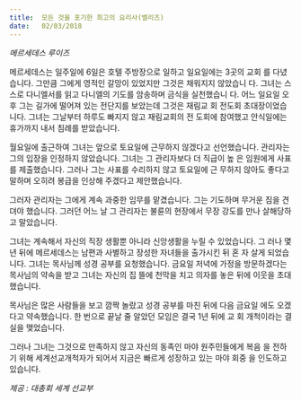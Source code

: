 ```yaml
---
title:  모든 것을 포기한 최고의 요리사(벨리즈)
date:   02/03/2018
---
```


_메르세데스 루이즈_

메르세데스는 일주일에 6일은 호텔 주방장으로 일하고 일요일에는 3곳의 교회
를 다녔습니다. 그만큼 그에게 영적인 갈망이 있었지만 그것은 채워지지 않았습니
다. 그녀는 스스로 다니엘서를 읽고 다니엘의 기도를 암송하며 금식을 실천했습니
다. 어느 일요일 오후 그는 길가에 떨어져 있는 전단지를 보았는데 그것은 재림교
회 전도회 초대장이었습니다. 그녀는 그날부터 하루도 빠지지 않고 재림교회의 전
도회에 참여했고 안식일에는 휴가까지 내서 침례를 받았습니다.

월요일에 출근하여 그녀는 앞으로 토요일에 근무하지 않겠다고 선언했습니다.
관리자는 그의 입장을 인정하지 않았습니다. 그녀는 그 관리자보다 더 직급이 높
은 임원에게 사표를 제출했습니다. 그러나 그는 사표를 수리하지 않고 토요일에 근
무하지 않아도 좋다고 말하며 오히려 봉급을 인상해 주겠다고 제안했습니다.

그러자 관리자는 그에게 계속 과중한 임무를 맡겼습니다. 그는 기도하며 무거운
짐을 견뎌야 했습니다. 그러던 어느 날 그 관리자는 불륜의 현장에서 무장 강도를
만나 살해당하고 말았습니다.

그녀는 계속해서 자신의 직장 생활뿐 아니라 신앙생활을 누릴 수 있었습니다. 그
러나 몇 년 뒤에 메르세데스는 남편과 사별하고 장성한 자녀들을 출가시킨 뒤 혼
자 살게 되었습니다. 그녀는 목사님께 성경 공부를 요청했습니다. 금요일 저녁에
가정을 방문하겠다는 목사님의 약속을 받고 그녀는 자신의 집 뜰에 천막을 치고
의자를 놓은 뒤에 이웃을 초대했습니다.

목사님은 많은 사람들을 보고 깜짝 놀랐고 성경 공부를 마친 뒤에 다음 금요일
에도 오겠다고 약속했습니다. 한 번으로 끝날 줄 알았던 모임은 결국 1년 뒤에 교
회 개척이라는 결실을 맺었습니다.

그러나 그녀는 그것으로 만족하지 않고 자신의 동족인 마야 원주민들에게 복음
을 전하기 위해 세계선교개척자가 되어서 지금은 빠르게 성장하고 있는 마야 회중
을 인도하고 있습니다.

_제공 : 대총회 세계 선교부_